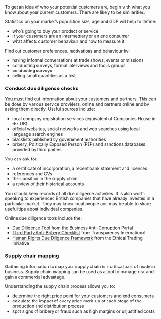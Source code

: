 To get an idea of who your potential customers are, begin with what you know about your current customers. There are likely to be similarities.

Statistics on your market&rsquo;s population size, age and GDP will help to define:

- who&rsquo;s going to buy your product or service
- if your customers are an intermediary or an end consumer
- what affects customer behaviour and how to measure it

Find out customer preferences, motivations and behaviour by:

- having informal conversations at trade shows, events or missions
- conducting surveys, formal interviews and focus groups
- conducting surveys
- selling small quantities as a test

### Conduct due diligence checks

You must find out information about your customers and partners. This can be done by various service providers, online and partners online and by asking them directly. Useful sources include:

* local company registration services (equivalent of Companies House in the UK)
* official websites, social networks and web searches using local language search engines
* blacklists published by government authorities
* bribery, Politically Exposed Person (PEP) and sanctions databases provided by third parties

You can ask for:

* a certificate of incorporation, a recent bank statement and licences
* references and CVs
* their position in the supply chain
* a review of their historical accounts

You should keep records of all due diligence activities. It is also worth speaking to experienced British companies that have already invested in a particular market. They may know local people and may be able to share useful tips about individual companies.

Online due diligence tools include the:

* [Due Diligence Tool](https://www.business-anti-corruption.com/due-diligence/) from the Business Anti-Corruption Portal
* [Third Party Anti-Bribery Checklist](http://www.transparency.org.uk/publications/third-party-anti-bribery-framework-checklist/#.WvBy6Jch270) from Transparency International
* [Human Rights Due Diligence Framework](https://ethicaltrade.org/resources/human-rights-due-diligence-framework) from the Ethical Trading Initiative

### Supply chain mapping

Gathering information to map your supply chain is a critical part of modern business. Supply chain mapping can be used as a tool to manage risk and gain a commercial advantage.

Understanding the supply chain process allows you to:

* determine the right price point for your customers and end consumers
* calculate the impact of every price mark-up at each stage of the production and distribution process
* spot signs of bribery or fraud such as high margins or unjustified costs
